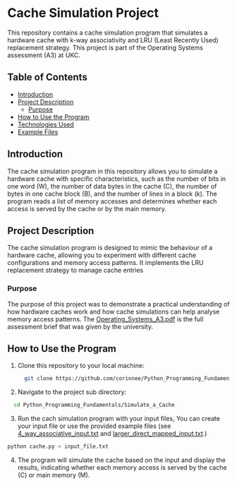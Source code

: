 
# Cache Simulation Project

This repository contains a cache simulation program that simulates a hardware cache with k-way associativity and LRU (Least Recently Used) replacement strategy. This project is part of the Operating Systems assessment (A3) at UKC.

## Table of Contents
- [Introduction](#introduction)
- [Project Description](#project-description)
  - [Purpose](#purpose)
- [How to Use the Program](#how-to-use-the-program)
- [Technologies Used](#technologies-used)
- [Example Files](#example-files)

## Introduction

The cache simulation program in this repository allows you to simulate a hardware cache with specific characteristics, such as the number of bits in one word (W), the number of data bytes in the cache (C), the number of bytes in one cache block (B), and the number of lines in a block (k). The program reads a list of memory accesses and determines whether each access is served by the cache or by the main memory.

## Project Description
The cache simulation program is designed to mimic the behaviour of a hardware cache, allowing you to experiment with different cache configurations and memory access patterns. It implements the LRU replacement strategy to manage cache entries

### Purpose
The purpose of this project was to demonstrate a practical understanding of how hardware caches work and how cache simulations can help analyse memory access patterns. The [Operating_Systems_A3.pdf](./Operating_Systems_A3.pdf) is the full assessment brief that was given by the university.

## How to Use the Program

1. Clone this repository to your local machine:

   ```bash
     git clone https://github.com/corinnee/Python_Programming_Fundamentals.git
   ```

2. Navigate to the project sub directory:

  ```bash
    cd Python_Programming_Fundamentals/Simulate_a_Cache
  ```
   
3. Run the cach simulation program with your input files, You can create your input file or use the provided example files (see [4_way_associative_input.txt](./4_way_associative_input.txt) and [larger_direct_mapped_input.txt](./larger_direct_mapped_input.txt).)

```bash
python cache.py < input_file.txt
```

 4. The program will simulate the cache based on the input and display the results, indicating whether each memory access is served by the cache (C) or main memory (M).
